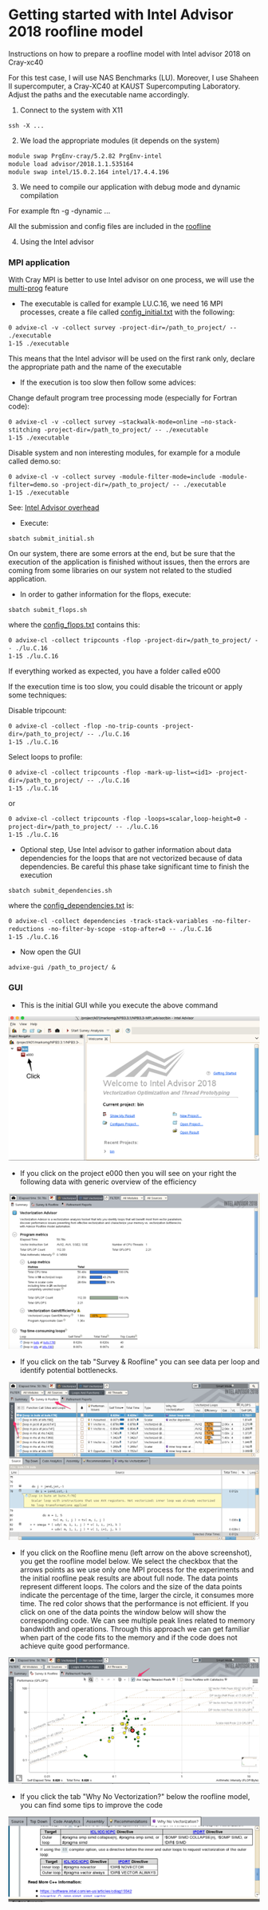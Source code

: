 # Getting started with Intel Advisor 2018 roofline model

Instructions on how to prepare a roofline model with Intel advisor 2018 on Cray-xc40

For this test case, I will use NAS Benchmarks (LU). Moreover, I use Shaheen II supercomputer, a Cray-XC40 at KAUST Supercomputing Laboratory. Adjust the paths and the executable name accordingly.

1. Connect to the system with X11

```
ssh -X ...
```

2. We load the appropriate modules (it depends on the system) 

```
module swap PrgEnv-cray/5.2.82 PrgEnv-intel
module load advisor/2018.1.1.535164 
module swap intel/15.0.2.164 intel/17.4.4.196
```
3. We need to compile our application with debug mode and dynamic compilation

For example 
ftn -g -dynamic ...

All the submission and config files are included in the [roofline](https://github.com/gmarkomanolis/roofline)

4. Using the Intel advisor

### MPI application

With Cray MPI is better to use Intel advisor on one process, we will use the [multi-prog](https://slurm.schedmd.com/srun.html) feature

* The executable is called for example LU.C.16, we need 16 MPI processes, create a file called [config_initial.txt](https://github.com/gmarkomanolis/roofline/blob/master/config_initial.txt) with the following:

```
0 advixe-cl -v -collect survey -project-dir=/path_to_project/ -- ./executable
1-15 ./executable
```
This means that the Intel advisor will be used on the first rank only, declare the appropriate path and the name of the executable

 * If the execution is too slow then follow some advices:

Change default program tree processing mode (especially for Fortran code):
```
0 advixe-cl -v -collect survey –stackwalk-mode=online –no-stack-stitching -project-dir=/path_to_project/ -- ./executable
1-15 ./executable
```

Disable system and non interesting modules, for example for a module called demo.so:
```
0 advixe-cl -v -collect survey -module-filter-mode=include -module-filter=demo.so -project-dir=/path_to_project/ -- ./executable
1-15 ./executable
```
See: [Intel Advisor overhead](https://software.intel.com/en-us/articles/managing-overhead-of-intel-advisor-analyses)

* Execute:
 
```
sbatch submit_initial.sh
```
On our system, there are some errors at the end, but be sure that the execution of the application is finished without issues, then the errors are coming from some libraries on our system not related to the studied application.

* In order to gather information for the flops, execute:

```
sbatch submit_flops.sh
```

where the [config_flops.txt](https://github.com/gmarkomanolis/roofline/blob/master/config_flops.txt) contains this:

```
0 advixe-cl -collect tripcounts -flop -project-dir=/path_to_project/ -- ./lu.C.16
1-15 ./lu.C.16
```
If everything worked as expected, you have a folder called e000

If the execution time is too slow, you could disable the tricount or apply some techniques:

Disable tripcount:
```
0 advixe-cl -collect -flop -no-trip-counts -project-dir=/path_to_project/ -- ./lu.C.16
1-15 ./lu.C.16
```

Select loops to profile:
```
0 advixe-cl -collect tripcounts -flop -mark-up-list=<id1> -project-dir=/path_to_project/ -- ./lu.C.16
1-15 ./lu.C.16
```
or
```
0 advixe-cl -collect tripcounts -flop -loops=scalar,loop-height=0 -project-dir=/path_to_project/ -- ./lu.C.16
1-15 ./lu.C.16
```



* Optional step, Use Intel advisor to gather information about data dependencies for the loops that are not vectorized because of data dependencies. Be careful this phase take significant time to finish the execution
```
sbatch submit_dependencies.sh
```
where the [config_dependencies.txt](https://github.com/gmarkomanolis/roofline/blob/master/config_dependencies.txt) is:

```
0 advixe-cl -collect dependencies -track-stack-variables -no-filter-reductions -no-filter-by-scope -stop-after=0 -- ./lu.C.16
1-15 ./lu.C.16
```

* Now open the GUI
```
advixe-gui /path_to_project/ &
```

### GUI

* This is the initial GUI while you execute the above command

![alt text](/tutorial/roofline_initial.png)

* If you click on the project e000 then you will see on your right the following data with generic overview of the efficiency

![alt text](/tutorial/summary.png)

* If you click on the tab "Survey & Roofline" you can see data per loop and identify potential bottlenecks.

![alt text](/tutorial/survey_roofline.png)

* If you click on the Roofline menu (left arrow on the above screenshot), you get the roofline model below. We select the checkbox that the arrows points as we use only one MPI process for the experiments and the initial roofline peak results are about full node. The data points represent different loops. The colors and the size of the data points indicate the percentage of the time, larger the circle, it consumes more time. The red color shows that the performance is not efficient. If you click on one of the data points the window below will show the corresponding code. We can see multiple peak lines related to memory bandwidth and operations. Through this approach we can get familiar when part of the code fits to the memory and if the code does not achieve quite good performance.

![alt text](/tutorial/roofline_model.png)

* If you click the tab "Why No Vectorization?" below the roofline model, you can find some tips to improve the code

![alt text](/tutorial/recommendations.png)

